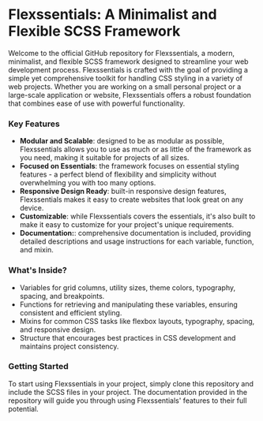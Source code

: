 # Flexssentials: A Minimalist and Flexible SCSS Framework

Welcome to the official GitHub repository for Flexssentials, a modern, minimalist, and flexible SCSS framework designed to streamline your web development process. Flexssentials is crafted with the goal of providing a simple yet comprehensive toolkit for handling CSS styling in a variety of web projects. Whether you are working on a small personal project or a large-scale application or website, Flexssentials offers a robust foundation that combines ease of use with powerful functionality.

### Key Features
* **Modular and Scalable**: designed to be as modular as possible, Flexssentials allows you to use as much or as little of the framework as you need, making it suitable for projects of all sizes.
* **Focused on Essentials**: the framework focuses on essential styling features - a perfect blend of flexibility and simplicity without overwhelming you with too many options.
* **Responsive Design Ready**: built-in responsive design features, Flexssentials makes it easy to create websites that look great on any device.
* **Customizable**: while Flexssentials covers the essentials, it's also built to make it easy to customize for your project's unique requirements.
* **Documentation:**: comprehensive documentation is included, providing detailed descriptions and usage instructions for each variable, function, and mixin.

### What's Inside?
* Variables for grid columns, utility sizes, theme colors, typography, spacing, and breakpoints.
* Functions for retrieving and manipulating these variables, ensuring consistent and efficient styling.
* Mixins for common CSS tasks like flexbox layouts, typography, spacing, and responsive design.
* Structure that encourages best practices in CSS development and maintains project consistency.

### Getting Started

To start using Flexssentials in your project, simply clone this repository and include the SCSS files in your project. The documentation provided in the repository will guide you through using Flexssentials' features to their full potential.







